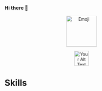 ### Hi there 👋
<p align="center">
  <img src="https://i.pinimg.com/originals/90/c6/69/90c6698dc6f9e00bb32ffb3e21042474.gif" alt="Emoji" width="100" height="100">
</p>

<p align="center">
  <img src="https://miro.medium.com/v2/resize:fill:96:96/1*pXJsGkCMCAnf-5xOjZYx4w.gif" alt="Your Alt Text" width="48" height="48">
</p>

# Skills
